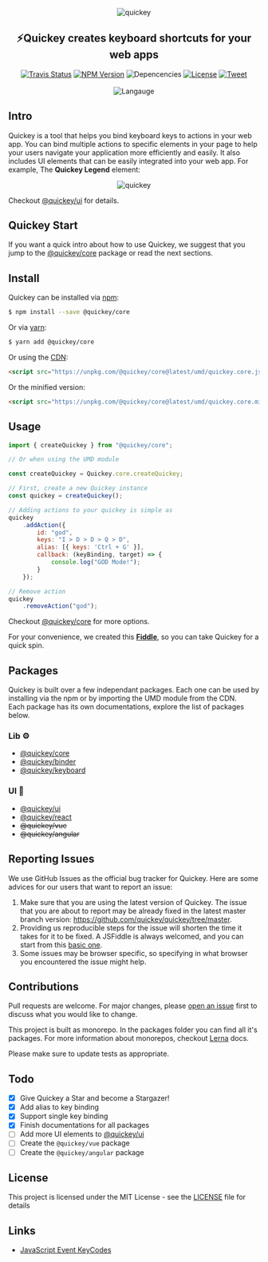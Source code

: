 <p align="center">
    <img alt="quickey" src="https://raw.githubusercontent.com/quickey/quickey/master/assets/keyboard_cropped.png"/>
</p>
<h2 align="center">
⚡️Quickey creates keyboard shortcuts for your web apps
</h2>

<p align="center">
  <a href="https://travis-ci.org/quickey/quickey"><img alt="Travis Status" src="https://img.shields.io/travis/quickey/quickey/master.svg?label=build&maxAge=43200"></a>
  <a href="https://www.npmjs.com/package/@quickey/core"><img alt="NPM Version" src="https://img.shields.io/npm/v/@quickey/core.svg?maxAge=43200"></a>

<img alt="Depencencies" src="https://img.shields.io/badge/dependency-free-ff69b4.svg?maxAge=43200">
  <a href="https://github.com/quickey/quickey/blob/master/LICENSE"><img alt="License" src="https://img.shields.io/github/license/quickey/quickey.svg?label=license&maxAge=43200"></a>
<a href="https://twitter.com/intent/tweet?text=%E2%9A%A1%EF%B8%8FQuickey%20creates%20keyboard%20shortcuts%20for%20your%20web%20app&url=https://github.com/quickey/quickey&via=uditalias&hashtags=javascript,keybinding,shortcuts,developers,webdeveloper">
<img alt="Tweet" src="https://img.shields.io/badge/tweet-🐦-efefef.svg?maxAge=43200"></a>
<br/><br/>
<img alt="Langauge" src="https://www.langauge.io/langauge/quickey/quickey"></a>
</p>

## Intro

Quickey is a tool that helps you bind keyboard keys to actions in your web app. You can bind multiple actions to specific elements in your page to help your users navigate your application more efficiently and easily. It also includes UI elements that can be easily integrated into your web app. For example, The **Quickey Legend** element: 
<p align="center">
    <img alt="quickey" src="https://raw.githubusercontent.com/quickey/quickey/master/assets/ui.png"/>
</p>

Checkout [@quickey/ui](packages/ui/README.md) for details.

## Quickey Start

If you want a quick intro about how to use Quickey, we suggest that you jump to the [@quickey/core](packages/core/README.md) package or read the next sections.

## Install

Quickey can be installed via [npm](https://www.npmjs.com):
```sh
$ npm install --save @quickey/core
```

Or via [yarn](https://yarnpkg.com):
```sh
$ yarn add @quickey/core
```

Or using the [CDN](https://unpkg.com):

```html
<script src="https://unpkg.com/@quickey/core@latest/umd/quickey.core.js"></script>
```
Or the minified version:
```html
<script src="https://unpkg.com/@quickey/core@latest/umd/quickey.core.min.js"></script>
```

## Usage

```javascript
import { createQuickey } from "@quickey/core";

// Or when using the UMD module

const createQuickey = Quickey.core.createQuickey;

// First, create a new Quickey instance
const quickey = createQuickey();

// Adding actions to your quickey is simple as
quickey
    .addAction({
        id: "god",
        keys: "I > D > D > Q > D",
        alias: [{ keys: 'Ctrl + G' }],
        callback: (keyBinding, target) => {
            console.log("GOD Mode!");
        }
    });

// Remove action
quickey
    .removeAction("god");
```
Checkout [@quickey/core](packages/core/README.md) for more options.

For your convenience, we created this [**Fiddle**](http://jsfiddle.net/udidu/y6phe5ok/9/), so you can take Quickey for a quick spin.

## Packages

Quickey is built over a few independant packages. Each one can be used by installing via the npm or by importing the UMD module from the CDN.  
Each package has its own documentations, explore the list of packages below.

### Lib ⚙️
- [@quickey/core](packages/core/README.md)
- [@quickey/binder](packages/binder/README.md)
- [@quickey/keyboard](packages/keyboard/README.md)

### UI 🌈
- [@quickey/ui](packages/ui/README.md)
- [@quickey/react](packages/react/README.md)
- ~~@quickey/vue~~
- ~~@quickey/angular~~

## Reporting Issues

We use GitHub Issues as the official bug tracker for Quickey. Here are some advices for our users that want to report an issue:

1. Make sure that you are using the latest version of Quickey. The issue that you are about to report may be already fixed in the latest master branch version: https://github.com/quickey/quickey/tree/master.
2. Providing us reproducible steps for the issue will shorten the time it takes for it to be fixed. A JSFiddle is always welcomed, and you can start from this [basic one](http://jsfiddle.net/udidu/y6phe5ok/9/).
3. Some issues may be browser specific, so specifying in what browser you encountered the issue might help.

## Contributions

Pull requests are welcome. For major changes, please [open an issue](https://github.com/quickey/quickey/issues/new/choose) first to discuss what you would like to change.

This project is built as monorepo. In the packages folder you can find all it's packages.
For more information about monorepos, checkout [Lerna](https://github.com/lerna/lerna/blob/master/README.md) docs.

Please make sure to update tests as appropriate.

## Todo

- [x] Give Quickey a Star and become a Stargazer!
- [x] Add alias to key binding
- [x] Support single key binding
- [x] Finish documentations for all packages
- [ ] Add more UI elements to [@quickey/ui](./packages/ui/README.md)
- [ ] Create the `@quickey/vue` package
- [ ] Create the `@quickey/angular` package

## License

This project is licensed under the MIT License - see the [LICENSE](LICENSE) file for details

## Links
* [JavaScript Event KeyCodes](https://keycode.info/)